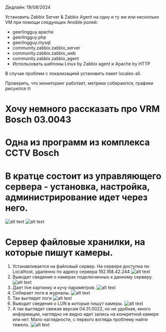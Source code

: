 Дедлайн: 19/08/2024

Установить Zabbix Server & Zabbix Agent на одну и ту же или несколько VM при помощи следующих Ansible ролей:
- geerlingguy.apache
- geerlingguy.php
- geerlingguy.mysql
- community.zabbix.zabbix_server
- community.zabbix.zabbix_web
- community.zabbix.zabbix_agent
- Использовать шаблоны Linux by Zabbix agent и Apache by HTTP

В случае проблем с локализацией установить пакет locales-all.

Проверить, что мониторинг работает, метрики собираются, графики рисуются 🤓

# Хочу немного рассказать про VRM Bosch 03.0043
# Одна из программ из комплекса CCTV Bosch
# В кратце состоит из управляющего сервера - установка, настройка, администрирование идет через него.
![alt text](assets/vrm_7.png)
![alt text](assets/vrm_8.png)
# Сервер файловые хранилки, на которые пишут камеры.
1. Устанавливается на файловый сервер. На сервере доступна по Localhost, удаленно по адресу сервера 192.168.42.244
![alt text](assets/vrm_2.png)
2. Выводит сведения о камерах подключенных к данному серверу.
![alt text](assets/vrm_1.png)
3. Дает live картинку и кучу параметров.
![alt text](assets/vrm_3.png)
4. Собирает логи в журналы.
![alt text](assets/vrm_4.png)
5. Так выглядят логи
![alt text](assets/vrm_5.png)
6. Выводит сведения о LUN в которые пишут камеры.
![alt text](assets/vrm_6.png)
7. А так выглядит свежая версия 04.31.0022, но не удобная, много информации, 
наглядно не видно идет запись на конкретной камере или нет. Мало наглядности, 
с первого взгляда проблему найти тяжело.
![alt text](assets/vrm_9.png)


